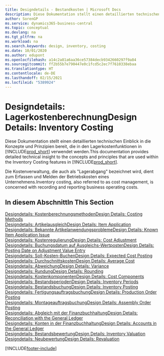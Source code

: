 ```yaml
---
title: Designdetails - Bestandkosten | Microsoft Docs
description: Diese Dokumentation stellt einen detaillierten technischen Einblick in die Konzepte und Prinzipien bereit, die in den Lagerkostenfunktionen in Business Central verwendet werden.
author: SorenGP
ms.service: dynamics365-business-central
ms.topic: conceptual
ms.devlang: na
ms.tgt_pltfrm: na
ms.workload: na
ms.search.keywords: design, inventory, costing
ms.date: 10/01/2020
ms.author: edupont
ms.openlocfilehash: a14c2a81a6aa36ce57384decb9342660297f9a84
ms.sourcegitcommit: ff2b55b7e790447e0c1fcd5c2ec7f7610338ebaa
ms.translationtype: HT
ms.contentlocale: de-DE
ms.lasthandoff: 02/15/2021
ms.locfileid: "5389924"
---
```

# <a name="design-details-inventory-costing"></a><span data-ttu-id="2347b-103">Designdetails: Lagerkostenberechnung</span><span class="sxs-lookup"><span data-stu-id="2347b-103">Design Details: Inventory Costing</span></span>
<span data-ttu-id="2347b-104">Diese Dokumentation stellt einen detaillierten technischen Einblick in die Konzepte und Prinzipien bereit, die in den Lagerkostenfunktionen in [!INCLUDE[prod_short](includes/prod_short.md)] verwendet werden.</span><span class="sxs-lookup"><span data-stu-id="2347b-104">This documentation provides detailed technical insight to the concepts and principles that are used within the Inventory Costing features in [!INCLUDE[prod_short](includes/prod_short.md)].</span></span>  

<span data-ttu-id="2347b-105">Die Kostenverwaltung, die auch als "Lagerabgang" bezeichnet wird, dient zum Erfassen und Melden der Betriebskosten eines Unternehmens.</span><span class="sxs-lookup"><span data-stu-id="2347b-105">Inventory costing, also referred to as cost management, is concerned with recording and reporting business operating costs.</span></span>  

## <a name="in-this-section"></a><span data-ttu-id="2347b-106">In diesem Abschnitt</span><span class="sxs-lookup"><span data-stu-id="2347b-106">In This Section</span></span>  
[<span data-ttu-id="2347b-107">Designdetails: Kostenberechnungsmethoden</span><span class="sxs-lookup"><span data-stu-id="2347b-107">Design Details: Costing Methods</span></span>](design-details-costing-methods.md)  
[<span data-ttu-id="2347b-108">Designdetails: Artikelausgleich</span><span class="sxs-lookup"><span data-stu-id="2347b-108">Design Details: Item Application</span></span>](design-details-item-application.md)  
[<span data-ttu-id="2347b-109">Designdetails: Bekannte Artikelanwendungsprobleme</span><span class="sxs-lookup"><span data-stu-id="2347b-109">Design Details: Known Item Application Issue</span></span>](design-details-inventory-zero-level-open-item-ledger-entries.md)  
[<span data-ttu-id="2347b-110">Designdetails: Kostenregulierung</span><span class="sxs-lookup"><span data-stu-id="2347b-110">Design Details: Cost Adjustment</span></span>](design-details-cost-adjustment.md)  
[<span data-ttu-id="2347b-111">Designdetails: Buchungsdatum auf Ausgleichs-Wertposten</span><span class="sxs-lookup"><span data-stu-id="2347b-111">Design Details: Posting Date on Adjustment Value Entry</span></span>](design-details-inventory-adjustment-value-entry-posting-date.md)  
[<span data-ttu-id="2347b-112">Designdetails: Soll-Kosten-Buchen</span><span class="sxs-lookup"><span data-stu-id="2347b-112">Design Details: Expected Cost Posting</span></span>](design-details-expected-cost-posting.md)  
[<span data-ttu-id="2347b-113">Designdetails: Durchschnittskosten</span><span class="sxs-lookup"><span data-stu-id="2347b-113">Design Details: Average Cost</span></span>](design-details-average-cost.md)  
[<span data-ttu-id="2347b-114">Designdetails: Abweichung</span><span class="sxs-lookup"><span data-stu-id="2347b-114">Design Details: Variance</span></span>](design-details-variance.md)  
[<span data-ttu-id="2347b-115">Designdetails: Rundung</span><span class="sxs-lookup"><span data-stu-id="2347b-115">Design Details: Rounding</span></span>](design-details-rounding.md)  
[<span data-ttu-id="2347b-116">Designdetails: Kostenkomponenten</span><span class="sxs-lookup"><span data-stu-id="2347b-116">Design Details: Cost Components</span></span>](design-details-cost-components.md)  
[<span data-ttu-id="2347b-117">Designdetails: Bestandsperioden</span><span class="sxs-lookup"><span data-stu-id="2347b-117">Design Details: Inventory Periods</span></span>](design-details-inventory-periods.md)  
[<span data-ttu-id="2347b-118">Designdetails: Bestandsbuchung</span><span class="sxs-lookup"><span data-stu-id="2347b-118">Design Details: Inventory Posting</span></span>](design-details-inventory-posting.md)  
[<span data-ttu-id="2347b-119">Designdetails: Fertigungsauftragsbuchung</span><span class="sxs-lookup"><span data-stu-id="2347b-119">Design Details: Production Order Posting</span></span>](design-details-production-order-posting.md)  
[<span data-ttu-id="2347b-120">Designdetails: Montageauftragsbuchung</span><span class="sxs-lookup"><span data-stu-id="2347b-120">Design Details: Assembly Order Posting</span></span>](design-details-assembly-order-posting.md)  
[<span data-ttu-id="2347b-121">Designdetails: Abgleich mit der Finanzbuchhaltung</span><span class="sxs-lookup"><span data-stu-id="2347b-121">Design Details: Reconciliation with the General Ledger</span></span>](design-details-reconciliation-with-the-general-ledger.md)  
[<span data-ttu-id="2347b-122">Designdetails: Konten in der Finanzbuchhaltung</span><span class="sxs-lookup"><span data-stu-id="2347b-122">Design Details: Accounts in the General Ledger</span></span>](design-details-accounts-in-the-general-ledger.md)  
[<span data-ttu-id="2347b-123">Designdetails: Bestandsbewertung</span><span class="sxs-lookup"><span data-stu-id="2347b-123">Design Details: Inventory Valuation</span></span>](design-details-inventory-valuation.md)  
[<span data-ttu-id="2347b-124">Designdetails: Neubewertung</span><span class="sxs-lookup"><span data-stu-id="2347b-124">Design Details: Revaluation</span></span>](design-details-revaluation.md)


[!INCLUDE[footer-include](includes/footer-banner.md)]
